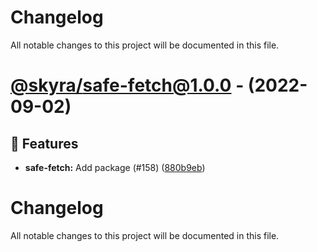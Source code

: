 # Changelog

All notable changes to this project will be documented in this file.

# [@skyra/safe-fetch@1.0.0](https://github.com/skyra-project/archid-components/tree/@skyra/safe-fetch@1.0.0) - (2022-09-02)

## 🚀 Features

- **safe-fetch:** Add package (#158) ([880b9eb](https://github.com/skyra-project/archid-components/commit/880b9eb69f74450d28796256b0ad22af12f04fd9))

# Changelog

All notable changes to this project will be documented in this file.
